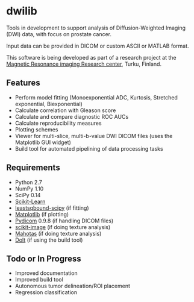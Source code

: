 dwilib
======

Tools in development to support analysis of Diffusion-Weighted Imaging (DWI)
data, with focus on prostate cancer.

Input data can be provided in DICOM or custom ASCII or MATLAB format.

This software is being developed as part of a research project at the [Magnetic
Resonance imaging Research center](http://mrc.utu.fi/), Turku, Finland.

Features
--------
- Perform model fitting (Monoexponential ADC, Kurtosis, Stretched exponential,
  Biexponential)
- Calculate correlation with Gleason score
- Calculate and compare diagnostic ROC AUCs
- Calculate reproducibility measures
- Plotting schemes
- Viewer for multi-slice, multi-b-value DWI DICOM files (uses the Matplotlib GUI
  widget)
- Build tool for automated pipelining of data processing tasks

Requirements
------------
- Python 2.7
- NumPy 1.10
- SciPy 0.14
- [Scikit-Learn](http://scikit-learn.org/)
- [leastsqbound-scipy](https://github.com/jjhelmus/leastsqbound-scipy) (if
  fitting)
- [Matplotlib](http://matplotlib.org/) (if plotting)
- [Pydicom](https://code.google.com/p/pydicom/) 0.9.8 (if handling DICOM files)
- [scikit-image](http://scikit-image.org/) (if doing texture analysis)
- [Mahotas](http://luispedro.org/software/mahotas/) (if doing texture analysis)
- [DoIt](http://pydoit.org/) (if using the build tool)

Todo or In Progress
-------------------
- Improved documentation
- Improved build tool
- Autonomous tumor delineation/ROI placement
- Regression classification
